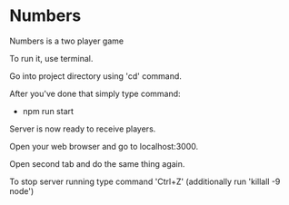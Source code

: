 # Numbers
Numbers is a two player game

To run it, use terminal.

Go into project directory using 'cd' command.

After you've done that simply type command:

- npm run start

Server is now ready to receive players.

Open your web browser and go to localhost:3000. 

Open second tab and do the same thing again.


To stop server running type command 'Ctrl+Z'
(additionally run 'killall -9 node')
